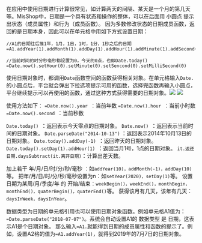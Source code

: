 在应用中使用日期进行计算很常见，如计算两天的间隔、某天是一个月的第几天等。MisShop中，日期是一个具有状态和操作的整体，可以在后面用 小圆点 提示出状态（成员属性）和行为（成员函数）。
因为多数修改状态的日期成员函数，返回的是日期本身，因此可以在单元格中用如下方式设置日期：

    //A1的日期往后推1年，1月，1日，1时，1分，1秒之后的日期
    =A1.addYear(1).addMonth(1).addDay(1).addHour(1).addMinute(1).addSecond(1)     
    
    //当前时间的时分秒毫秒都设置为0，今天的0点，也即Date.today()
    =Date.now().setHour(0).setMinute(0).setSencond(0).setMilliSecond(0)

使用日期对象时，都调用```Date```函数空间的函数获得相关对象。在单元格输入```Date.```的小圆点后，平台就会弹出下拉选项提示可用的函数，选择完函数再输入小圆点，平台继续提示可以再使用的函数，通过这种方式获得需要的日期对象。![](https://upload-images.jianshu.io/upload_images/12920178-646c1ac6adab0684.png?imageMogr2/auto-orient/strip%7CimageView2/2/w/1240)       ![](https://upload-images.jianshu.io/upload_images/12920178-fc57b2fa641f3e0f.png?imageMogr2/auto-orient/strip%7CimageView2/2/w/1240)

使用方法如下：
```=Date.now().year ```：当前年数
```=Date.now().hour ```：当前小时数
```=Date.now().second ```：当前秒数

```Date.today() ```：返回表示今天零点的日期对象。
```Date.now() ```：返回表示当前时间的日期对象。
```Date.parseDate("2014-10-13")``` ：返回表示2014年10月13日的日期对象。
```Date.today().addDay(-1) ```：返回昨天的日期对象。
```Date.today().setDay(1).addHour(1) ```：返回当月1号，1点的日期对象。
```it.返还日期.daysSubtract(it.离开日期)```：计算出差天数。

加上若干 年/月/日/时/分/秒/毫秒 ：如```addYear(10)，addMonth(-1)，addDay(10)```等。
把年/月/日/时/分/秒/毫秒设置为n：如```setYear(2020)，setDay(1)```等。
设置日期为某周/月/季度/年 的 开始/结束：```weekBegin()，weekEnd()，monthBegin，monthEnd()，quaterBegin()，quaterEnd()```等。
获得该月有几天，该年有几天：```daysInWeek，daysInYear```。

数据类型为日期的单元格引用也可以使用日期对象函数。例如单元格A1值为：```=Date.parseDate("2018-07-07")```。系统会自动设置A1的 数据类型 是 日期，这表示A1是个日期对象。
那么输入```=A1.```就能得到日期的成员属性和函数的提示了。例如，设置A2格的值为```=A1.addYear(1)```，就得到2019年的7月7日的日期对象。
